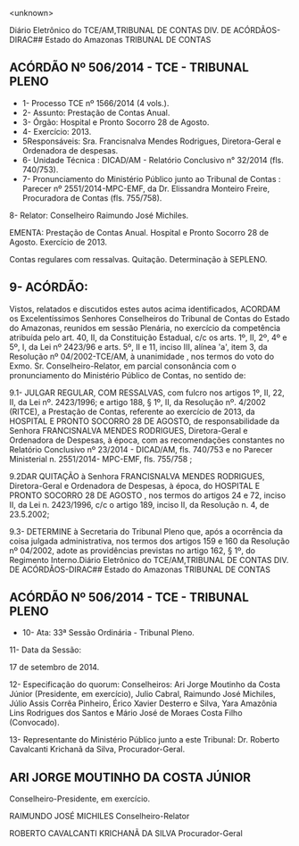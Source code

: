 &lt;unknown&gt;

Diário Eletrônico do TCE/AM,TRIBUNAL DE CONTAS DIV. DE ACÓRDÃOS-DIRAC## Estado do Amazonas TRIBUNAL DE CONTAS

## ACÓRDÃO Nº 506/2014 - TCE - TRIBUNAL PLENO

- 1- Processo TCE nº 1566/2014 (4 vols.).
- 2- Assunto: Prestação de Contas Anual.
- 3- Órgão: Hospital e Pronto Socorro 28 de Agosto.
- 4- Exercício: 2013.
- 5Responsáveis: Sra. Francisnalva Mendes Rodrigues, Diretora-Geral e Ordenadora de despesas.
- 6- Unidade Técnica : DICAD/AM - Relatório Conclusivo n° 32/2014 (fls. 740/753).
- 7-  Pronunciamento  do  Ministério  Público  junto  ao  Tribunal  de  Contas :  Parecer  nº 2551/2014-MPC-EMF,  da  Dr.  Elissandra  Monteiro  Freire,  Procuradora  de  Contas  (fls. 755/758).

8- Relator: Conselheiro Raimundo José Michiles.

EMENTA: Prestação de Contas Anual. Hospital e  Pronto  Socorro  28  de  Agosto.  Exercício  de 2013.

Contas regulares com  ressalvas. Quitação. Determinação à SEPLENO.

## 9- ACÓRDÃO:

Vistos, relatados e discutidos estes autos acima identificados, ACORDAM os Excelentíssimos  Senhores  Conselheiros do Tribunal de Contas do Estado do Amazonas, reunidos em sessão Plenária, no exercício da competência atribuída pelo  art. 40, II, da Constituição Estadual, c/c os arts. 1º, II, 2º, 4º e 5º, I, da Lei nº 2423/96 e arts. 5º, II  e  11,  inciso  III,  alínea  'a',  item  3,  da  Resolução  nº  04/2002-TCE/AM, à unanimidade , nos termos do voto  do Exmo. Sr. Conselheiro-Relator, em parcial consonância com o pronunciamento do Ministério Público de Contas, no sentido de:

9.1- JULGAR REGULAR, COM RESSALVAS, com fulcro nos artigos 1º, II, 22,  II, da Lei nº. 2423/1996; e artigo 188, § 1º, II, da Resolução nº. 4/2002 (RITCE), a Prestação  de  Contas,  referente ao  exercício de  2013,  da HOSPITAL  E  PRONTO SOCORRO 28 DE AGOSTO, de responsabilidade da Senhora FRANCISNALVA MENDES RODRIGUES, Diretora-Geral e Ordenadora de Despesas, à época, com as recomendações constantes no Relatório Conclusivo nº 23/2014 - DICAD/AM, fls. 740/753 e no Parecer Ministerial n. 2551/2014- MPC-EMF, fls. 755/758 ;

9.2DAR QUITAÇÃO à Senhora FRANCISNALVA MENDES RODRIGUES,  Diretora-Geral  e  Ordenadora  de  Despesas,  à  época,  do  HOSPITAL  E PRONTO SOCORRO 28 DE AGOSTO , nos termos do artigos 24 e 72, inciso II, da Lei n. 2423/1996, c/c o artigo 189, inciso II, da Resolução n. 4, de 23.5.2002;

9.3- DETERMINE à Secretaria do Tribunal Pleno que, após a ocorrência da coisa julgada administrativa, nos termos dos artigos 159 e 160 da Resolução nº 04/2002, adote as providências previstas no artigo 162, § 1º, do Regimento Interno.Diário Eletrônico do TCE/AM,TRIBUNAL DE CONTAS DIV. DE ACÓRDÃOS-DIRAC## Estado do Amazonas TRIBUNAL DE CONTAS

## ACÓRDÃO Nº 506/2014 - TCE - TRIBUNAL PLENO

- 10- Ata: 33ª Sessão Ordinária - Tribunal Pleno.

11- Data da Sessão:

17 de setembro de 2014.

12-  Especificação  do  quorum: Conselheiros:  Ari  Jorge Moutinho  da  Costa  Júnior (Presidente,  em  exercício),  Julio  Cabral,  Raimundo  José  Michiles,  Júlio  Assis  Corrêa Pinheiro, Érico Xavier Desterro e Silva, Yara Amazônia Lins Rodrigues dos Santos e Mário José de Moraes Costa Filho (Convocado).

13- Representante do Ministério Público junto a este Tribunal: Dr. Roberto Cavalcanti Krichanã da Silva, Procurador-Geral.

## ARI JORGE MOUTINHO DA COSTA JÚNIOR

Conselheiro-Presidente, em exercício.

RAIMUNDO JOSÉ MICHILES Conselheiro-Relator

ROBERTO CAVALCANTI KRICHANÃ DA SILVA Procurador-Geral